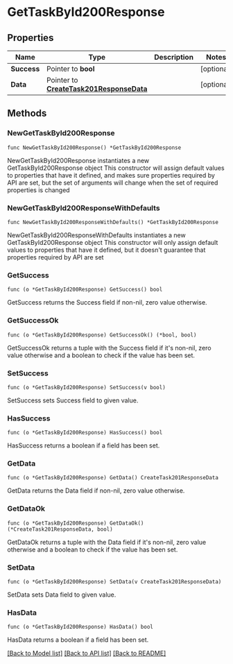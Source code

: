 # GetTaskById200Response

## Properties

Name | Type | Description | Notes
------------ | ------------- | ------------- | -------------
**Success** | Pointer to **bool** |  | [optional] 
**Data** | Pointer to [**CreateTask201ResponseData**](CreateTask201ResponseData.md) |  | [optional] 

## Methods

### NewGetTaskById200Response

`func NewGetTaskById200Response() *GetTaskById200Response`

NewGetTaskById200Response instantiates a new GetTaskById200Response object
This constructor will assign default values to properties that have it defined,
and makes sure properties required by API are set, but the set of arguments
will change when the set of required properties is changed

### NewGetTaskById200ResponseWithDefaults

`func NewGetTaskById200ResponseWithDefaults() *GetTaskById200Response`

NewGetTaskById200ResponseWithDefaults instantiates a new GetTaskById200Response object
This constructor will only assign default values to properties that have it defined,
but it doesn't guarantee that properties required by API are set

### GetSuccess

`func (o *GetTaskById200Response) GetSuccess() bool`

GetSuccess returns the Success field if non-nil, zero value otherwise.

### GetSuccessOk

`func (o *GetTaskById200Response) GetSuccessOk() (*bool, bool)`

GetSuccessOk returns a tuple with the Success field if it's non-nil, zero value otherwise
and a boolean to check if the value has been set.

### SetSuccess

`func (o *GetTaskById200Response) SetSuccess(v bool)`

SetSuccess sets Success field to given value.

### HasSuccess

`func (o *GetTaskById200Response) HasSuccess() bool`

HasSuccess returns a boolean if a field has been set.

### GetData

`func (o *GetTaskById200Response) GetData() CreateTask201ResponseData`

GetData returns the Data field if non-nil, zero value otherwise.

### GetDataOk

`func (o *GetTaskById200Response) GetDataOk() (*CreateTask201ResponseData, bool)`

GetDataOk returns a tuple with the Data field if it's non-nil, zero value otherwise
and a boolean to check if the value has been set.

### SetData

`func (o *GetTaskById200Response) SetData(v CreateTask201ResponseData)`

SetData sets Data field to given value.

### HasData

`func (o *GetTaskById200Response) HasData() bool`

HasData returns a boolean if a field has been set.


[[Back to Model list]](../README.md#documentation-for-models) [[Back to API list]](../README.md#documentation-for-api-endpoints) [[Back to README]](../README.md)


